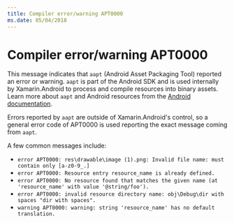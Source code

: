 ```yaml
---
title: Compiler error/warning APT0000
ms.date: 05/04/2018
---
```

# Compiler error/warning APT0000

This message indicates that `aapt` (Android Asset Packaging Tool) reported an
error or warning.  `aapt` is part of the Android SDK and is used internally by
Xamarin.Android to process and compile resources into binary assets.  Learn more
about `aapt` and Android resources from the [Android
documentation](https://developer.android.com/guide/topics/resources/accessing-resources.html).

Errors reported by `aapt` are outside of Xamarin.Android's control, so a general
error code of APT0000 is used reporting the exact message coming from `aapt`.

A few common messages include:

  * `error APT0000: res\drawable\image (1).png: Invalid file name: must contain only [a-z0-9_.]`
  * `error APT0000: Resource entry resource_name is already defined.`
  * `error APT0000: No resource found that matches the given name (at 'resource_name' with value '@string/foo').`
  * `error APT0000: invalid resource directory name: obj\Debug\dir with spaces "dir with spaces".`
  * `warning APT0000: warning: string 'resource_name' has no default translation.`
